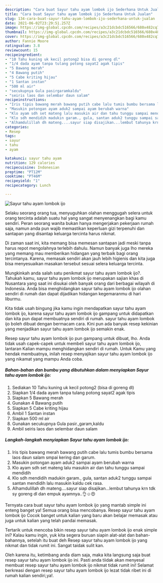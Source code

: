 ```yaml
---
description: "Cara buat Sayur tahu ayam lombok ijo Sederhana Untuk Jualan"
title: "Cara buat Sayur tahu ayam lombok ijo Sederhana Untuk Jualan"
slug: 134-cara-buat-sayur-tahu-ayam-lombok-ijo-sederhana-untuk-jualan
date: 2021-06-02T23:29:51.257Z
image: https://img-global.cpcdn.com/recipes/a3c21dcbdc516566/680x482cq70/sayur-tahu-ayam-lombok-ijo-foto-resep-utama.jpg
thumbnail: https://img-global.cpcdn.com/recipes/a3c21dcbdc516566/680x482cq70/sayur-tahu-ayam-lombok-ijo-foto-resep-utama.jpg
cover: https://img-global.cpcdn.com/recipes/a3c21dcbdc516566/680x482cq70/sayur-tahu-ayam-lombok-ijo-foto-resep-utama.jpg
author: Fannie Moore
ratingvalue: 3.8
reviewcount: 15
recipeingredient:
- "10 Tahu kuning uk kecil potong2 bisa di goreng dl"
- "1/4 dada ayam tanpa tulang potong sayat2 agak tipis"
- "5 Bawang merah"
- "4 Bawang putih"
- "5 Cabe kriting hijau"
- "1 Santan instan"
- "500 ml air"
- "secukupnya Gula pasirgaramkaldu"
- "seiris laos dan selembar daun salam"
recipeinstructions:
- "Iris tipis bawang merah bawang putih cabe lalu tumis bumbu bersama laos daun salam smpai kering dan garum."
- "Masukin potongan ayam aduk2 sampai ayam berubah warna"
- "Klo ayam sdh set mateng lalu masukin air dan tahu tunggu sampai mendidih"
- "Klo sdh mendidih madukin garam., gula, santan aduk2 tunggu sampai santan mendidih lalu masukin kaldu cek rasa."
- "Alhamdulillah dh mateng....sayur siap disajikan...lembut tahunya krn tdk sy goreng dl dan empuk ayamnya..👌☺😍"
categories:
- Resep
tags:
- sayur
- tahu
- ayam

katakunci: sayur tahu ayam 
nutrition: 129 calories
recipecuisine: Indonesian
preptime: "PT12M"
cooktime: "PT46M"
recipeyield: "1"
recipecategory: Lunch

---
```



![Sayur tahu ayam lombok ijo](https://img-global.cpcdn.com/recipes/a3c21dcbdc516566/680x482cq70/sayur-tahu-ayam-lombok-ijo-foto-resep-utama.jpg)

Selaku seorang orang tua, menyuguhkan olahan menggugah selera untuk orang tercinta adalah suatu hal yang sangat menyenangkan bagi kamu sendiri. Peran seorang  wanita bukan hanya mengerjakan pekerjaan rumah saja, namun anda pun wajib memastikan keperluan gizi terpenuhi dan santapan yang disantap keluarga tercinta harus nikmat.

Di zaman  saat ini, kita memang bisa memesan santapan jadi meski tanpa harus repot mengolahnya terlebih dahulu. Namun banyak juga lho mereka yang memang mau memberikan hidangan yang terbaik bagi orang tercintanya. Karena, memasak sendiri akan jauh lebih higienis dan kita juga bisa menyesuaikan masakan tersebut sesuai selera keluarga tercinta. 



Mungkinkah anda salah satu penikmat sayur tahu ayam lombok ijo?. Tahukah kamu, sayur tahu ayam lombok ijo merupakan sajian khas di Nusantara yang saat ini disukai oleh banyak orang dari berbagai wilayah di Indonesia. Anda bisa menghidangkan sayur tahu ayam lombok ijo olahan sendiri di rumah dan dapat dijadikan hidangan kegemaranmu di hari liburmu.

Kita tidak usah bingung jika kamu ingin mendapatkan sayur tahu ayam lombok ijo, karena sayur tahu ayam lombok ijo gampang untuk didapatkan dan kita pun dapat membuatnya sendiri di rumah. sayur tahu ayam lombok ijo boleh dibuat dengan bermacam cara. Kini pun ada banyak resep kekinian yang menjadikan sayur tahu ayam lombok ijo semakin enak.

Resep sayur tahu ayam lombok ijo pun gampang untuk dibuat, lho. Anda tidak usah capek-capek untuk membeli sayur tahu ayam lombok ijo, lantaran Kalian mampu menghidangkan sendiri di rumah. Untuk Kamu yang hendak membuatnya, inilah resep menyajikan sayur tahu ayam lombok ijo yang nikamat yang mampu Anda coba.

<!--inarticleads1-->

##### Bahan-bahan dan bumbu yang dibutuhkan dalam menyiapkan Sayur tahu ayam lombok ijo:

1. Sediakan 10 Tahu kuning uk kecil potong2 (bisa di goreng dl)
1. Siapkan 1/4 dada ayam tanpa tulang potong sayat2 agak tipis
1. Siapkan 5 Bawang merah
1. Gunakan 4 Bawang putih
1. Siapkan 5 Cabe kriting hijau
1. Ambil 1 Santan instan
1. Siapkan 500 ml air
1. Gunakan secukupnya Gula pasir.,garam,kaldu
1. Ambil seiris laos dan selembar daun salam




<!--inarticleads2-->

##### Langkah-langkah menyiapkan Sayur tahu ayam lombok ijo:

1. Iris tipis bawang merah bawang putih cabe lalu tumis bumbu bersama laos daun salam smpai kering dan garum.
1. Masukin potongan ayam aduk2 sampai ayam berubah warna
1. Klo ayam sdh set mateng lalu masukin air dan tahu tunggu sampai mendidih
1. Klo sdh mendidih madukin garam., gula, santan aduk2 tunggu sampai santan mendidih lalu masukin kaldu cek rasa.
1. Alhamdulillah dh mateng....sayur siap disajikan...lembut tahunya krn tdk sy goreng dl dan empuk ayamnya..👌☺😍




Ternyata cara buat sayur tahu ayam lombok ijo yang mantab simple ini enteng banget ya! Semua orang bisa mencobanya. Resep sayur tahu ayam lombok ijo Cocok banget untuk kalian yang baru akan belajar memasak atau juga untuk kalian yang telah pandai memasak.

Tertarik untuk mencoba bikin resep sayur tahu ayam lombok ijo enak simple ini? Kalau kamu ingin, yuk kita segera buruan siapin alat-alat dan bahan-bahannya, setelah itu buat deh Resep sayur tahu ayam lombok ijo yang nikmat dan tidak rumit ini. Sangat taidak sulit kan. 

Oleh karena itu, ketimbang anda diam saja, maka kita langsung saja buat resep sayur tahu ayam lombok ijo ini. Pasti anda tiidak akan menyesal membuat resep sayur tahu ayam lombok ijo nikmat tidak rumit ini! Selamat berkreasi dengan resep sayur tahu ayam lombok ijo lezat tidak ribet ini di rumah kalian sendiri,ya!.

